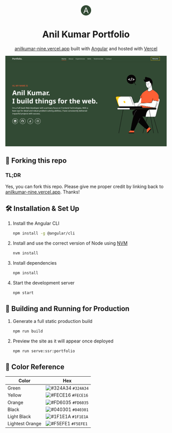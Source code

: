 <div align="center">
  <img alt="Logo" src="https://github.com/Anilk1sagar/portfolio/blob/main/src/assets/favicons/favicon-32x32.png?raw=true" width="32" />
</div>
<h1 align="center">
  Anil Kumar Portfolio
</h1>
<p align="center">
  <a href="https://anilkumar-nine.vercel.app" target="_blank">anilkumar-nine.vercel.app</a> built with <a href="https://angular.dev/" target="_blank">Angular</a> and hosted with <a href="https://vercel.com/" target="_blank">Vercel</a>
</p>

![demo](https://github.com/Anilk1sagar/portfolio/blob/main/src/assets/images/demo.png?raw=true)

## 🚨 Forking this repo

### TL;DR

Yes, you can fork this repo. Please give me proper credit by linking back to [anilkumar-nine.vercel.app](https://anilkumar-nine.vercel.app). Thanks!

## 🛠 Installation & Set Up

1. Install the Angular CLI

   ```sh
   npm install -g @angular/cli
   ```

2. Install and use the correct version of Node using [NVM](https://github.com/nvm-sh/nvm)

   ```sh
   nvm install
   ```

3. Install dependencies

   ```sh
   npm install
   ```

4. Start the development server

   ```sh
   npm start
   ```

## 🚀 Building and Running for Production

1. Generate a full static production build

   ```sh
   npm run build
   ```

1. Preview the site as it will appear once deployed

   ```sh
   npm run serve:ssr:portfolio
   ```

## 🎨 Color Reference

| Color           | Hex                                                                |
| --------------- | ------------------------------------------------------------------ |
| Green           | ![#324A34](https://via.placeholder.com/10/324A34?text=+) `#324A34` |
| Yellow          | ![#FECE16](https://via.placeholder.com/10/FECE16?text=+) `#FECE16` |
| Orange          | ![#FD6035](https://via.placeholder.com/10/FD6035?text=+) `#FD6035` |
| Black           | ![#040301](https://via.placeholder.com/10/040301?text=+) `#040301` |
| Light Black     | ![#1F1E1A](https://via.placeholder.com/10/1F1E1A?text=+) `#1F1E1A` |
| Lightest Orange | ![#F5EFE1](https://via.placeholder.com/10/F5EFE1?text=+) `#F5EFE1` |

